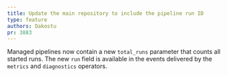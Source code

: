 ```yaml
---
title: Update the main repository to include the pipeline run ID
type: feature
authors: Dakostu
pr: 3883
---
```


Managed pipelines now contain a new `total_runs` parameter that counts all
started runs. The new `run` field is available in the events delivered by the
`metrics` and `diagnostics` operators.
